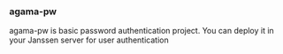 ### agama-pw
 agama-pw is basic password authentication project. You can deploy it in your Janssen server for user authentication